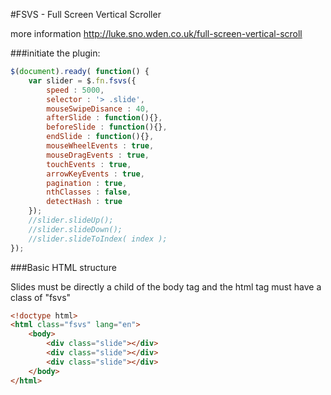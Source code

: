 #FSVS - Full Screen Vertical Scroller

more information http://luke.sno.wden.co.uk/full-screen-vertical-scroll

###initiate the plugin:

```javascript
$(document).ready( function() {
	var slider = $.fn.fsvs({
		speed : 5000,
		selector : '> .slide',
		mouseSwipeDisance : 40,
		afterSlide : function(){},
		beforeSlide : function(){},
		endSlide : function(){},
		mouseWheelEvents : true,
		mouseDragEvents : true,
		touchEvents : true,
		arrowKeyEvents : true,
		pagination : true,
		nthClasses : false,
		detectHash : true
	});
	//slider.slideUp();
	//slider.slideDown();
	//slider.slideToIndex( index );
});
```

###Basic HTML structure

Slides must be directly a child of the body tag and the html tag must have a class of "fsvs"

```html
<!doctype html>
<html class="fsvs" lang="en">
	<body>
		<div class="slide"></div>
		<div class="slide"></div>
		<div class="slide"></div>
	</body>
</html>
```